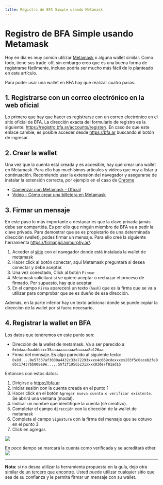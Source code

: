 ```yaml
---
title: Registro de BFA Simple usando Metamask
---
```

# Registro de BFA Simple usando Metamask
Hoy en día es muy común utilizar [Metamask](https://metamask.io/) o alguna wallet similar. Como todo, tiene sus trade-off, sin embargo creo que es una buena forma de registrarse fácilmente, incluso podría ser mucho más fácil de lo planteado en este artículo.

Para poder usar una wallet en BFA hay que realizar cuatro pasos.
## 1. Registrarse con un correo electrónico en la web oficial
Lo primero que hay que hacer es registrarse con un correo electrónico en el sitio oficial de BFA. La dirección exacta del formulario de registro es la siguiente: https://registro.bfa.ar/accounts/register/. En caso de que este enlace cambie, es posible acceder desde https://bfa.ar buscando el botón de ingresar.

## 2. Crear la wallet
Una vez que la cuenta está creada y es accesible, hay que crear una wallet en Metamask. Para ello hay muchísimos artículos y videos que voy a listar a continuación. Recomiendo usar la extensión del navegador y asegurarse de instalar la extensión correcta, por ejemplo en el caso de [Chrome](https://chrome.google.com/webstore/detail/metamask/nkbihfbeogaeaoehlefnkodbefgpgknn)
- [Comenzar con Metamask - Oficial](https://support.metamask.io/hc/es/articles/360015489531-Comenzar-con-MetaMask)
- [Video - Cómo crear una billetera en Metamask](https://www.youtube.com/watch?v=Wwb9D0j2hn0)

## 3. Firmar un mensaje
En este paso lo más importante a destacar es que la clave privada jamás debe ser compartida. Es por ello que ningún miembro de BFA va a pedir la clave privada. Para demostrar que se es propietario de una determinada dirección (wallet), podes firmar un mensaje. Para ello creé la siguiente herramienta https://firmar.julianmurphy.ar/. 
1. Acceder al [sitio](https://firmar.julianmurphy.ar/) con el navegador donde está instalada la wallet de metamask 
2. Hacer click al botón conectar, aquí Metamask preguntará si desea conectar y debe aceptar.
3. Una vez conectado, Click al botón `Firmar`
4. Metamask solicitará si se quiere aceptar o rechazar el proceso de firmado. Por supuesto, hay que aceptar.
5. En el campo `Firma` aparecerá un texto (`hash`) que es la firma que se va a utilizar para comprobar que se es dueño de esa dirección.

Además, en la parte inferior hay un texto adicional donde se puede copiar la dirección de la wallet por si fuera necesario.

## 4. Registrar la wallet en BFA
Los datos que tendremos en este punto son:
- Dirección de la wallet de metamask. Va a ser parecido a: `0xbdaaa0aabbbccc35aaaaaaaaaaa0aaaaa8b126aa`
- Firma del mensaje. Es algo parecido al siguiente texto: `0x8d....0e57337af3000a4432c33e72293xxxx4c669cdexxxxx203f5c0eceb2fe80bc17437bb008e9e.....59f2f19565231xxxx03de7f81ad1b`

Entonces con estos datos:
1. Dirigirse a https://bfa.ar
2. Iniciar sesión con la cuenta creada en el punto 1
3. Hacer click en el botón `Agregar nueva cuenta o verificar existente`. Se abrirá una ventana (modal).
4. Indicar un nombre que identifique la cuenta (sé creativo).
5. Completar el campo `dirección` con la dirección de la wallet de metamask
6. Completa el campo `Signature` con la firma del mensaje que se obtuvo en el punto 3
7. Click en agregar.

![](https://imgur.com/uJqOe92.png)

En poco tiempo se marcará la cuenta como verificada y se acreditará ether.
![](https://imgur.com/ST4HejI.png)

----

**Nota:** si no desea utilizar la herramienta propuesta en la guía, dejo otra [similar de un tercero que encontré](https://ernestognw.github.io/ethereum_signature/dist/index.html). Usted puede utilizar cualquier sitio que sea de su confianza y le permita firmar un mensaje con su wallet.